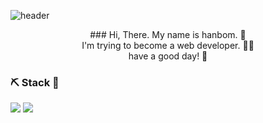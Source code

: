 ![header](https://capsule-render.vercel.app/api?type=slice&color=EBDEF0&height=100&section=header&text=about%20me&fontSize=40)

<center> ### Hi, There. My name is hanbom. 👋 </center>
<center> I'm trying to become a web developer. 💁‍♀️ </center>  
<center> have a good day! 🌟 </center>




### ⛏️ Stack 🔧
<img src="https://img.shields.io/badge/JAVA-007396?style=for-the-badge&logo=java&logoColor=white"> <img src="https://img.shields.io/badge/oracle-F80000?style=for-the-badge&logo=oracle&logoColor=white">


<!--
**Hanbom/Hanbom** is a ✨ _special_ ✨ repository because its `README.md` (this file) appears on your GitHub profile.

Here are some ideas to get you started:

- 🔭 I’m currently working on ...
- 🌱 I’m currently learning ...
- 👯 I’m looking to collaborate on ...
- 🤔 I’m looking for help with ...
- 💬 Ask me about ...
- 📫 How to reach me: ...
- 😄 Pronouns: ...
- ⚡ Fun fact: ...
-->
